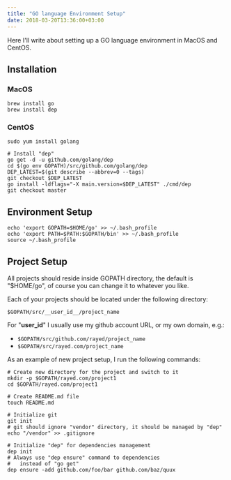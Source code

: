 ```yaml
---
title: "GO language Environment Setup"
date: 2018-03-20T13:36:00+03:00
---
```


Here I'll write about setting up a GO language environment in MacOS and CentOS.

<!--more-->

## Installation

### MacOS

    brew install go
    brew install dep

### CentOS

    sudo yum install golang

    # Install "dep"
    go get -d -u github.com/golang/dep
    cd $(go env GOPATH)/src/github.com/golang/dep
    DEP_LATEST=$(git describe --abbrev=0 --tags)
    git checkout $DEP_LATEST
    go install -ldflags="-X main.version=$DEP_LATEST" ./cmd/dep
    git checkout master


## Environment Setup

    echo 'export GOPATH=$HOME/go' >> ~/.bash_profile
    echo 'export PATH=$PATH:$GOPATH/bin' >> ~/.bash_profile
    source ~/.bash_profile


## Project Setup

All projects should reside inside GOPATH directory, the default is "$HOME/go", of course you can change it to whatever you like.

Each of your projects should be located under the following directory:

    $GOPATH/src/__user_id__/project_name

For "__user_id__" I usually use my github account URL, or my own domain, e.g.:

- `$GOPATH/src/github.com/rayed/project_name`
- `$GOPATH/src/rayed.com/project_name`

As an example of new project setup, I run the following commands:

    # Create new directory for the project and switch to it
    mkdir -p $GOPATH/rayed.com/project1
    cd $GOPATH/rayed.com/project1

    # Create README.md file
    touch README.md

    # Initialize git
    git init 
    # git should ignore "vendor" directory, it should be managed by "dep"
    echo "/vendor" >> .gitignore

    # Initialize "dep" for dependencies management
    dep init 
    # Always use "dep ensure" command to dependencies
    #   instead of "go get"
    dep ensure -add github.com/foo/bar github.com/baz/quux
